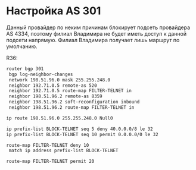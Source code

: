 # Настройка AS 301

Данный провайдер по неким причинам блокирует подсеть провайдера AS 4334, поэтому филиал Владимира не будет иметь доступ к данной подсети напрямую. Филиал Владимира получает лишь маршрут по умолчанию.

R36:

```bash
router bgp 301
 bgp log-neighbor-changes
 network 198.51.96.0 mask 255.255.248.0
 neighbor 192.71.0.5 remote-as 520
 neighbor 192.71.0.5 route-map FILTER-TELNET in
 neighbor 198.51.96.2 remote-as 8359
 neighbor 198.51.96.2 soft-reconfiguration inbound
 neighbor 198.51.96.2 route-map FILTER-TELNET in

ip route 198.51.96.0 255.255.248.0 Null0

ip prefix-list BLOCK-TELNET seq 5 deny 40.0.0.0/8 le 32
ip prefix-list BLOCK-TELNET seq 10 permit 0.0.0.0/0 le 32

route-map FILTER-TELNET deny 10
 match ip address prefix-list BLOCK-TELNET

route-map FILTER-TELNET permit 20
```